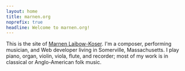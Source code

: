 ```yaml
---
layout: home
title: marnen.org
noprefix: true
headline: Welcome to marnen.org!
---
```


This is the site of [Marnen Laibow-Koser](about.html). I'm a composer, performing musician, and Web developer living in Somerville, Massachusetts. I play piano, organ, violin, viola, flute, and recorder; most of my work is in classical or Anglo-American folk music.
